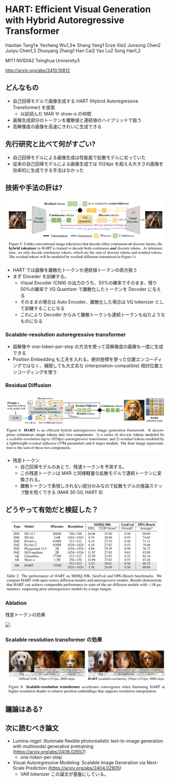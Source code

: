 HART: Efficient Visual Generation with Hybrid Autoregressive Transformer
========================================================================

Haotian Tang1∗ Yecheng Wu1,3∗ Shang Yang1 Enze Xie2 Junsong Chen2 Junyu Chen1,3 Zhuoyang Zhang1 Han Cai2 Yao Lu2 Song Han1,2

MIT1 NVIDIA2 Tsinghua University3

http://arxiv.org/abs/2410.10812

## どんなもの

- 自己回帰モデルで画像生成する HART (Hybrid Autoregressive Transformer) を提案
  - 以前読んだ MAR や show-o の仲間
- 画像生成部分のトークンを離散値と連続値のハイブリッドで扱う
- 高解像度の画像を高速にきれいに生成できる

## 先行研究と比べて何がすごい?

- 自己回帰モデルによる画像生成は性能面で拡散モデルに劣っていた
- 従来の自己回帰モデルによる画像生成では 1024px を超える大きさの画像を効率的に生成できる手法はなかった

## 技術や手法の肝は?

![](./hart/arch.png)

- HART では画像を離散化トークンか連続値トークンの両方扱う
- まず Doceder を訓練する。
  - Visual Encoder (CNN) の出力のうち、50%の確率でそのまま、残り50%の確率で VQ Quantizer で離散化したトークンを Decoder に与える
  - そのままの場合は Auto Encoder、離散化した場合は VQ tokenizer として訓練することになる
  - これにより Decoder からみて離散トークンも連続トークンも似たようなものになる


### Scalable-resolution autoregressive transformer

- 超解像や one-token-per-step の方法を使って高解像度の画像も一度に生成できる
- Position Embedding も工夫を入れる。絶対座標を使った位置エンコーディングではなく、補間しても大丈夫な (interpolation-compatible) 相対位置エンコーディングを使う

### Residual Diffusion

![](./hart/arch2.png)

- 残差トークン
  - 自己回帰モデルのあとで、残渣トークンを予測する。
  - この残差トークンは MAR と同様軽量な拡散モデルで連続トークンに変換される。
  - 離散トークンで表現しきれない部分のみなので拡散モデルの推論ステップ数を短くできる (MAR 30-50, HART 8)

## どうやって有効だと検証した？

![](./hart/result1.png)

### Ablation

残差トークンの効果

![](./hart/ablation_restoken.png.png)

### Scalable resolution transformer の効果

![](./hart/ablation_sr.png)

## 議論はある?

## 次に読むべき論文
- Lumina-mgpt: Illuminate flexible photorealistic text-to-image generation with multimodal generative pretraining (https://arxiv.org/abs/2408.02657)
  - one-token-per-step
- Visual Autoregressive Modeling: Scalable Image Generation via Next-Scale Prediction (https://arxiv.org/abs/2404.02905)
  - VAR tokenizer この論文が基盤にしている。

